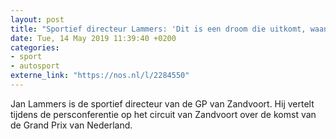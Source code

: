 ```yaml
---
layout: post
title: "Sportief directeur Lammers: 'Dit is een droom die uitkomt, waanzinnig'"
date: Tue, 14 May 2019 11:39:40 +0200
categories: 
- sport 
- autosport 
externe_link: "https://nos.nl/l/2284550"
---
```


Jan Lammers is de sportief directeur van de GP van Zandvoort. Hij vertelt tijdens de persconferentie op het circuit van Zandvoort over de komst van de Grand Prix van Nederland.
